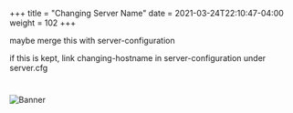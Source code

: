 +++
title = "Changing Server Name"
date =  2021-03-24T22:10:47-04:00
weight = 102
+++

maybe merge this with server-configuration

if this is kept, link changing-hostname in server-configuration under server.cfg

#
![Banner](/images/fishy.gif)